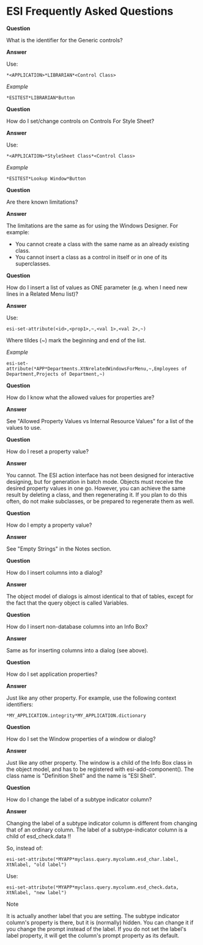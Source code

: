 # ESI Frequently Asked Questions

**Question**

What is the identifier for the Generic controls?

**Answer**

Use:

```
*<APPLICATION>*LIBRARIAN*<Control Class>
```

*Example*

```
*ESITEST*LIBRARIAN*Button
```

**Question**

How do I set/change controls on Controls For Style Sheet?

**Answer**

Use:

```
*<APPLICATION>*StyleSheet Class*<Control Class>
```

*Example*

```
*ESITEST*Lookup Window*Button
```

**Question**

Are there known limitations?

**Answer**

The limitations are the same as for using the Windows Designer. For example:

- You cannot create a class with the same name as an already existing class.
- You cannot insert a class as a control in itself or in one of its superclasses.

**Question**

How do I insert a list of values as ONE parameter (e.g. when I need new lines in a Related Menu list)?

**Answer**

Use:

```
esi-set-attribute(<id>,<prop1>,~,<val 1>,<val 2>,~)
```

Where tildes (~) mark the beginning and end of the list.

*Example*

```
esi-set-attribute(*APP*Departments.XtNrelatedWindowsForMenu,~,Employees of Department,Projects of Department,~)
```

**Question**

How do I know what the allowed values for properties are?

**Answer**

See "Allowed Property Values vs Internal Resource Values" for a list of the values to use.

**Question**

How do I reset a property value?

**Answer**

You cannot. The ESI action interface has not been designed for interactive designing, but for generation in batch mode. Objects must receive the desired property values in one go. However, you can achieve the same result by deleting a class, and then regenerating it. If you plan to do this often, do not make subclasses, or be prepared to regenerate them as well.

**Question**

How do I empty a property value?

**Answer**

See "Empty Strings" in the Notes section.

**Question**

How do I insert columns into a dialog?

**Answer**

The object model of dialogs is almost identical to that of tables, except for the fact that the query object is called Variables.

**Question**

How do I insert non-database columns into an Info Box?

**Answer**

Same as for inserting columns into a dialog (see above).

**Question**

How do I set application properties?

**Answer**

Just like any other property. For example, use the following context identifiers:

```
*MY_APPLICATION.integrity*MY_APPLICATION.dictionary
```

**Question**

How do I set the Window properties of a window or dialog?

**Answer**

Just like any other property. The window is a child of the Info Box class in the object model, and has to be registered with esi-add-component(). The class name is "Definition Shell" and the name is "ESI Shell".

**Question**

How do I change the label of a subtype indicator column?

**Answer**

Changing the label of a subtype indicator column is different from changing that of an ordinary column. The label of a subtype-indicator column is a child of esd_check.data !!

So, instead of:

```
esi-set-attribute(*MYAPP*myclass.query.mycolumn.esd_char.label, XtNlabel, "old label")
```

Use:

```
esi-set-attribute(*MYAPP*myclass.query.mycolumn.esd_check.data, XtNlabel, "new label")
```

> [!NOTE]
> It is actually another label that you are setting. The subtype indicator column's property is there, but it is (normally) hidden. You can change it if you change the prompt instead of the label. If you do not set the label's label property, it will get the column's prompt property as its default.

 